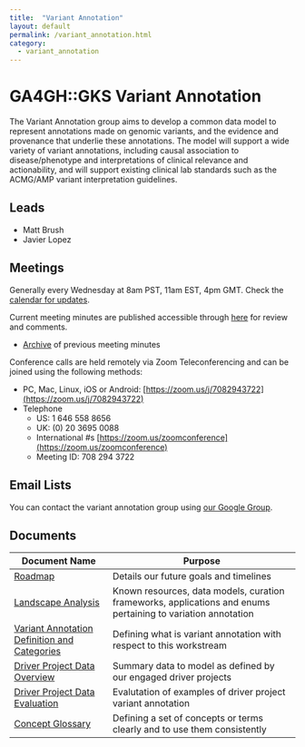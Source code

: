```yaml
---
title:  "Variant Annotation"
layout: default
permalink: /variant_annotation.html
category:
  - variant_annotation
---
```


# GA4GH::GKS Variant Annotation

The Variant Annotation group aims to develop a common data model to represent annotations made on genomic variants, and the evidence and provenance that underlie these annotations. The model will support a wide variety of variant annotations, including causal association to disease/phenotype and interpretations of clinical relevance and actionability, and will support existing clinical lab standards such as the ACMG/AMP variant interpretation guidelines.

## Leads

* Matt Brush
* Javier Lopez

## Meetings

Generally every Wednesday at 8am PST, 11am EST, 4pm GMT. Check the [calendar for updates](https://calendar.google.com/calendar/b/1?cid=Z2Vub21pY3NhbmRoZWFsdGgub3JnX2trZTc4cnBuZms0dGszdmNyam8wODUxcHEwQGdyb3VwLmNhbGVuZGFyLmdvb2dsZS5jb20).

Current meeting minutes are published accessible through [here](https://docs.google.com/document/d/13sSChUB9rW7vl1ep-tZnaDzSWb_MyWIvSzEFVS32quE) for review and comments.
* [Archive](/variant_annotation_minutes.html) of previous meeting minutes

Conference calls are held remotely via Zoom Teleconferencing and can be joined using the following methods:

* PC, Mac, Linux, iOS or Android: [https://zoom.us/j/7082943722](https://zoom.us/j/7082943722)
* Telephone
  * US: 1 646 558 8656
  * UK: (0) 20 3695 0088
  * International #s [https://zoom.us/zoomconference](https://zoom.us/zoomconference)
  * Meeting ID: 708 294 3722

## Email Lists

You can contact the variant annotation group using [our Google Group](https://groups.google.com/a/ga4gh.org/d/forum/ga4gh-variant-annotation).

## Documents

| Document Name | Purpose |
|----------------|-----------|
| [Roadmap](https://docs.google.com/document/d/1Hu1t_JPtm1T12M5iJVPsZxDvE-OJp-munyWh-S7vu68/edit ) | Details our future goals and timelines |
| [Landscape Analysis](https://docs.google.com/spreadsheets/d/1BV0BuvdkobVAi3YLCzqUUqBGT-wM2jPfLvVQAF5IQcc/edit#gid=1171477640) | Known resources, data models, curation frameworks, applications and enums pertaining to variation annotation |
| [Variant Annotation Definition and Categories](https://docs.google.com/document/d/1csUrC4kX6G1V1GIz07btQQ3oL_cdDPJShuauL_uCjEw/edit) | Defining what is variant annotation with respect to this workstream |
| [Driver Project Data Overview](https://docs.google.com/document/d/1qRlDRXaKoeW8vWZ6meQBNutXsTIBqtQrf7B0IJ4JDNg/edit#heading=h.pd5a1roctmgj) | Summary data to model as defined by our engaged driver projects |
| [Driver Project Data Evaluation](https://docs.google.com/document/d/1BbRfPyYH3aHGEK1QhoVRGQJtY9FkVF0GHdaSzez1Reo/edit#heading=h.gy3xodyz89u6) | Evalutation of examples of driver project variant annotation |
| [Concept Glossary](https://docs.google.com/document/d/1zrOXzD08XletSHwrJHofkPufANkAy7marAkPyFX9AVY/edit) | Defining a set of concepts or terms clearly and to use them consistently |
